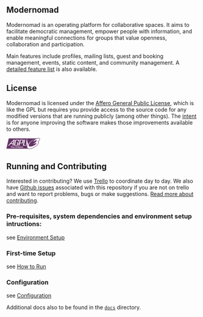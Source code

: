 ## Modernomad

Modernomad is an operating platform for collaborative spaces. It aims to
facilitate democratic management, empower people with information, and enable
meaningful connections for groups that value openness, collaboration and
participation. 

Main features include profiles, mailing lists, guest and booking
management, events, static content, and community management. A [detailed
feature list](docs/features.md) is also available. 

## License
Modernomad is licensed under the [Affero General Public License](agpl-3.0.txt),
which is like the GPL but requires you provide access to the source code for
any modified versions that are running publicly (among other things). The
[intent](http://www.gnu.org/licenses/why-affero-gpl.html) is for anyone
improving the software makes those improvements available to others. 

<img src="static/img/agplv3-88x31.png" />

## Running and Contributing

Interested in contributing? We use [Trello](https://trello.com/b/FPDnTkqj/modernomad) to coordinate day to day. We also have
[Github issues](https://github.com/jessykate/modernomad/issues?state=open)
associated with this repository if you are not on trello and want to report problems, bugs or make suggestions.
[Read more about contributing](docs/contributing.md).

### Pre-requisites, system dependencies and environment setup intructions:
see [Environment Setup](docs/environment-setup.md)

### First-time Setup
see [How to Run](docs/how-to-run.md)

### Configuration
see [Configuration](docs/configuration.md)

Additional docs also to be found in the [`docs`](docs/) directory. 

